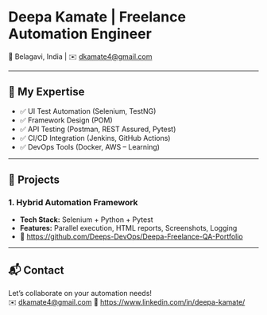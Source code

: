 # Deepa Kamate | Freelance Automation Engineer  
📍 Belagavi, India | ✉️ dkamate4@gmail.com

---

## 💼 My Expertise  
- ✅ UI Test Automation (Selenium, TestNG)  
- ✅ Framework Design (POM)  
- ✅ API Testing (Postman, REST Assured, Pytest)  
- ✅ CI/CD Integration (Jenkins, GitHub Actions)  
- ✅ DevOps Tools (Docker, AWS – Learning)

---

## 🚀 Projects  

### 1. Hybrid Automation Framework  
- **Tech Stack:** Selenium + Python + Pytest  
- **Features:** Parallel execution, HTML reports, Screenshots, Logging  
- 🔗 https://github.com/Deeps-DevOps/Deepa-Freelance-QA-Portfolio

---

## 📬 Contact  
Let’s collaborate on your automation needs!  
✉️ dkamate4@gmail.com
🔗 https://www.linkedin.com/in/deepa-kamate/
